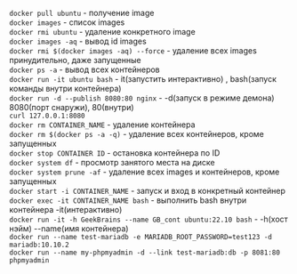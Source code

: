 `docker pull ubuntu` - получение image <br>
`docker images` - список images <br>
`docker rmi ubuntu` - удаление конкретного image <br>
`docker images -aq` - вывод id images <br>
`docker rmi $(docker images -aq) --force` - удаление всех images принудительно, даже запущенные <br>
`docker ps -a` - вывод всех контейнеров <br>
`docker run -it ubuntu bash` - it(запустить интерактивно) , bash(запуск команды внутри контейнера) <br>
`docker run -d --publish 8080:80 nginx` - -d(запуск в режиме демона) 8080(порт снаружи), 80(внутри) <br>
`curl 127.0.0.1:8080` <br>
`docker rm CONTAINER_NAME` - удаление контейнера <br>
`docker rm $(docker ps -a -q)` - удаление всех контейнеров, кроме запущенных <br>
`docker stop CONTAINER ID` - остановка контейнера по ID <br>
`docker system df` - просмотр занятого места на диске <br>
`docker system prune -af` - удаление всех images и контейнеров, кроме запущенных <br>
`docker start -i CONTAINER_NAME` - запуск и вход в конкретный контейнер <br>
`docker exec -it CONTAINER_NAME bash` - выполнить bash внутри контейнера -it(интерактивно) <br>
`docker run -it -h GeekBrains --name GB_cont ubuntu:22.10 bash` - -h(хост нэйм) --name(имя контейнера) <br>
`docker run --name test-mariadb -e MARIADB_ROOT_PASSWORD=test123 -d mariadb:10.10.2` <br>
`docker run --name my-phpmyadmin -d --link test-mariadb:db -p 8081:80 phpmyadmin` <br>

